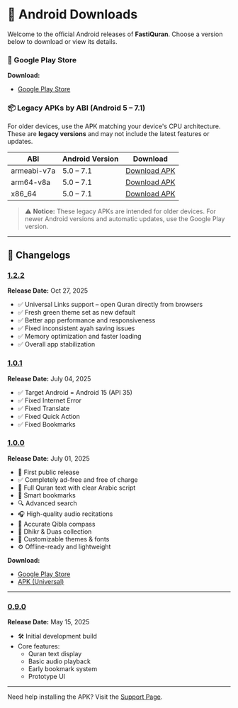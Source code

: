 # 📱 Android Downloads

Welcome to the official Android releases of **FastiQuran**. Choose a version below to download or view its details.

### 🎉 Google Play Store

**Download:**

- [Google Play Store](https://play.google.com/store/apps/details?id=com.flagodna.fastiquran)

### 📦 Legacy APKs by ABI (Android 5 – 7.1)

For older devices, use the APK matching your device's CPU architecture. These are **legacy versions** and may not include the latest features or updates.

| ABI         | Android Version | Download                                                                                                              |
| ----------- | --------------- | --------------------------------------------------------------------------------------------------------------------- |
| armeabi-v7a | 5.0 – 7.1       | [Download APK](https://github.com/Flagodna-Developer/fastiquran/releases/download/v1.2.2/app-armeabi-v7a-release.apk) |
| arm64-v8a   | 5.0 – 7.1       | [Download APK](https://github.com/Flagodna-Developer/fastiquran/releases/download/v1.2.2/app-arm64-v8a-release.apk)   |
| x86_64      | 5.0 – 7.1       | [Download APK](https://github.com/Flagodna-Developer/fastiquran/releases/download/v1.2.2/app-x86_64-release.apk)      |

> ⚠️ **Notice:** These legacy APKs are intended for older devices. For newer Android versions and automatic updates, use the Google Play version.

---

## 🚀 Changelogs

### [1.2.2](#1.2.2)

<a id="1.2.2"></a>
**Release Date:** Oct 27, 2025

- ✅ Universal Links support – open Quran directly from browsers
- ✅ Fresh green theme set as new default
- ✅ Better app performance and responsiveness
- ✅ Fixed inconsistent ayah saving issues
- ✅ Memory optimization and faster loading
- ✅ Overall app stabilization

### [1.0.1](#1.0.1)

<a id="1.0.1"></a>
**Release Date:** July 04, 2025

- ✅ Target Android = Android 15 (API 35)
- ✅ Fixed Internet Error
- ✅ Fixed Translate
- ✅ Fixed Quick Action
- ✅ Fixed Bookmarks

### [1.0.0](#1.0.0)

<a id="1.0.0"></a>
**Release Date:** July 01, 2025

- 🎉 First public release
- ✅ Completely ad-free and free of charge
- 📖 Full Quran text with clear Arabic script
- 🔖 Smart bookmarks
- 🔍 Advanced search
- 🎧 High-quality audio recitations
- 🧭 Accurate Qibla compass
- 📿 Dhikr & Duas collection
- 🎨 Customizable themes & fonts
- ⚙️ Offline-ready and lightweight

**Download:**

- [Google Play Store](https://play.google.com/store/apps/details?id=com.flagodna.fastiquran)
- [APK (Universal)](https://github.com/Flagodna-Developer/fastiquran/releases/download/v1.0.0/app-release.apk)

---

### [0.9.0](#0.9.0)

<a id="0.9.0"></a>
**Release Date:** May 15, 2025

- 🛠️ Initial development build
- Core features:
  - Quran text display
  - Basic audio playback
  - Early bookmark system
  - Prototype UI

---

Need help installing the APK? Visit the [Support Page](https://flagodna.com/contact).
